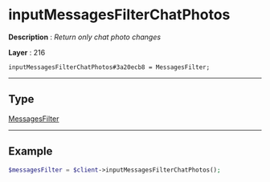 # inputMessagesFilterChatPhotos

**Description** : *Return only chat photo changes*

**Layer** : 216

```tl
inputMessagesFilterChatPhotos#3a20ecb8 = MessagesFilter;
```

---

## Type

[MessagesFilter](type/MessagesFilter)

---

## Example

```php
$messagesFilter = $client->inputMessagesFilterChatPhotos();
```